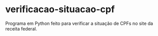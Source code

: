 # verificacao-situacao-cpf
Programa em Python feito para verificar a situação de CPFs no site da receita federal.
